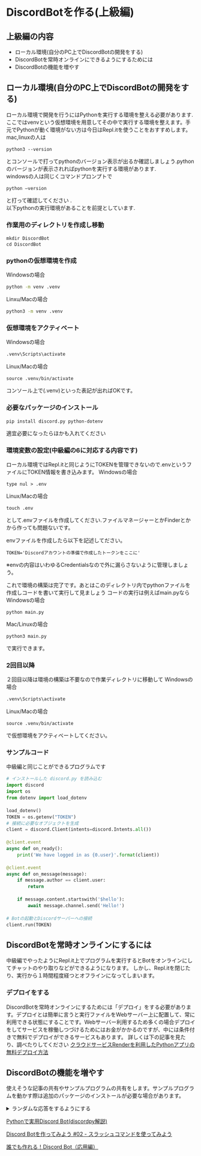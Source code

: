 # DiscordBotを作る(上級編)
## 上級編の内容
* ローカル環境(自分のPC上でDiscordBotの開発をする)
* DiscordBotを常時オンラインにできるようにするためには
* DiscordBotの機能を増やす

## ローカル環境(自分のPC上でDiscordBotの開発をする)

ローカル環境で開発を行うにはPythonを実行する環境を整える必要があります.ここではvenvという仮想環境を用意してその中で実行する環境を整えます。手元でPythonが動く環境がない方は今日はRepl.itを使うことをおすすめします。<br>
mac,linuxの人は
```
python3 --version
```
とコンソールで打ってpythonのバージョン表示が出るか確認しましょう.pythonのバージョンが表示されればpythonを実行する環境があります.<br>
windowsの人は同じくコマンドプロンプトで
```
python –version
```
と打って確認してください .<br>
以下pythonの実行環境があることを前提としています.

### 作業用のディレクトリを作成し移動

```
mkdir DiscordBot
cd DiscordBot
```

### pythonの仮想環境を作成

Windowsの場合
```bash
python -m venv .venv
```

Linxu/Macの場合
```bash
python3 -m venv .venv
```

### 仮想環境をアクティベート

Windowsの場合
```bash
.venv\Scripts\activate
```
Linux/Macの場合
```
source .venv/bin/activate
```
コンソール上で(.venv)といった表記が出ればOKです。

### 必要なパッケージのインストール
```
pip install discord.py python-dotenv
```
適宜必要になったらほかも入れてください

### 環境変数の設定(中級編の6に対応する内容です)
ローカル環境ではRepl.itと同じようにTOKENを管理できないので.envというファイルにTOKEN情報を書き込みます。
Windowsの場合
```
type nul > .env
```
Linux/Macの場合
```
touch .env
```
として.envファイルを作成してください.ファイルマネージャーとかFinderとかから作っても問題ないです。　

envファイルを作成したら以下を記述してださい。

```
TOKEN='Discordアカウントの準備で作成したトークンをここに'
```

※envの内容はいわゆるCredentialsなので外に漏らさないように管理しましょう。

これで環境の構築は完了です。あとはこのディレクトリ内でpythonファイルを作成しコードを書いて実行して見ましょう
コードの実行は例えばmain.pyなら
Windowsの場合
```
python main.py
```
Mac/Linuxの場合
```
python3 main.py
```
で実行できます。

### 2回目以降
２回目以降は環境の構築は不要なので作業ディレクトリに移動して
Windowsの場合
```bash
.venv\Scripts\activate
```
Linux/Macの場合
```
source .venv/bin/activate
```
で仮想環境をアクティベートしてください。

### サンプルコード
中級編と同じことができるプログラムです

```python
# インストールした discord.py を読み込む
import discord
import os
from dotenv import load_dotenv

load_dotenv()
TOKEN = os.getenv("TOKEN")
# 接続に必要なオブジェクトを生成
client = discord.Client(intents=discord.Intents.all())

@client.event
async def on_ready():
    print('We have logged in as {0.user}'.format(client))

@client.event
async def on_message(message):
    if message.author == client.user:
        return

    if message.content.startswith('$hello'):
        await message.channel.send('Hello!')

# Botの起動とDiscordサーバーへの接続
client.run(TOKEN)
```

## DiscordBotを常時オンラインにするには
中級編でやったようにRepl.it上でプログラムを実行するとBotをオンラインにしてチャットのやり取りなどができるようになります。
しかし、Repl.itを閉じたり、実行から１時間程度経つとオフラインになってしまいます。
### デプロイをする
DiscordBotを常時オンラインにするためには「デプロイ」をする必要があります。デプロイとは簡単に言うと実行ファイルをWebサーバー上に配置して、常に利用できる状態にすることです。Webサーバー利用するため多くの場合デプロイをしてサービスを稼働しつづけるためにはお金がかかるのですが、中には条件付きで無料でデプロイができるサービスもあります。
詳しくは下の記事を見たり、調べたりしてください
[クラウドサービスRenderを利用したPythonアプリの無料デプロイ方法](https://qiita.com/kakiuchis/items/0225664568ece7b7b08b)

## DiscordBotの機能を増やす
使えそうな記事の共有やサンプルプログラムの共有をします。サンプルプログラムを動かす際は追加のパッケージのインストールが必要な場合があります。

<details><summary>ランダムな応答をするようにする</summary>

```python
import discord
import os
from dotenv import load_dotenv

import random

load_dotenv()
TOKEN = os.getenv("TOKEN")
# 接続に必要なオブジェクトを生成
client = discord.Client(intents=discord.Intents.all())

@client.event
async def on_ready():
    print('We have logged in as {0.user}'.format(client))

@client.event
async def on_message(message):
    if message.author == client.user:
        return

    wordslist = ['Hello!','See you!','こんにちは','さようなら']

    if message.content.startswith('$hello'):
        await message.channel.send(wordslist[random.randint(0,len(wordslist)-1)])

# Botの起動とDiscordサーバーへの接続
client.run(TOKEN)
```
![alt text](randomwords.jpeg)
</details>



[Pythonで実用Discord Bot(discordpy解説)](https://qiita.com/1ntegrale9/items/9d570ef8175cf178468f)

[Discord Botを作ってみよう #02 - スラッシュコマンドを使ってみよう](https://qiita.com/ukwhatn/items/48953e30ed67dee6fe38)

[誰でも作れる！Discord Bot（応用編）](https://note.com/exteoi/n/n87bd4fa02c95)